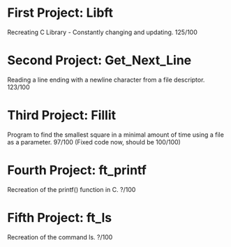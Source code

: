# First Project: Libft
Recreating C Library - Constantly changing and updating. 125/100

# Second Project: Get_Next_Line
Reading a line ending with a newline character from a file descriptor. 123/100

# Third Project: Fillit
Program to find the smallest square in a minimal amount of time using a file
as a parameter. 97/100 (Fixed code now, should be 100/100)

# Fourth Project: ft_printf
Recreation of the printf() function in C. ?/100

# Fifth Project: ft_ls
Recreation of the command ls. ?/100
